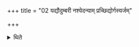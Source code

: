 +++
title = "02 यद्यौदुम्बरी नश्येदन्याम् प्रच्छिद्योर्गस्यर्जम्"

+++

<details><summary>थिते</summary>

2. If the Audumbarī (post of Udumbara-wood) is destroyed con account of worms etc.) having cut (i.e. having got prepared) another (Audumbarī-post), the Adhvaryu, Udgatr̥ and the sacrificer raise it with ūrgasyūrjaṁ mayi dhehi.... 
</details>
